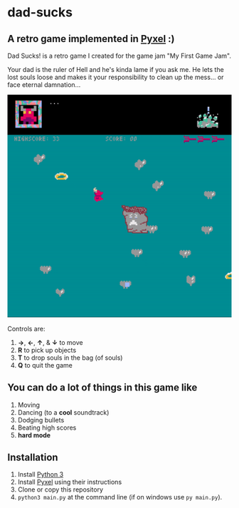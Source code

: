 # dad-sucks #
## A retro game implemented in [Pyxel](https://github.com/kitao/pyxel) :) ##
Dad Sucks! is a retro game I created for the game jam "My First Game Jam".

Your dad is the ruler of Hell and he's kinda lame if you ask me. He lets the lost souls loose and makes it your responsibility to clean up the mess... or face eternal damnation...


![Screenshot!](https://github.com/ssilverst/dad-sucks/blob/main/dad-sucks.gif)

Controls are:
1. **→**, **←**, **↑**, & **↓** to move
2. **R** to pick up objects
3. **T** to drop souls in the bag (of souls)
4. **Q** to quit the game

## You can do a lot of things in this game like ## 
1. Moving
2. Dancing (to a **cool** soundtrack)
3. Dodging bullets
4. Beating high scores
5. **hard mode**

## Installation ## 
1. Install [Python 3](https://www.python.org)
2. Install [Pyxel](https://github.com/kitao/pyxel) using their instructions
3. Clone or copy this repository
4. `python3 main.py` at the command line (if on windows use `py main.py`).
